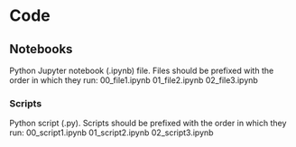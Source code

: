 # Code

## Notebooks
Python Jupyter notebook (.ipynb) file. Files should be prefixed with the order in which they run:
00_file1.ipynb
01_file2.ipynb
02_file3.ipynb

### Scripts
Python script (.py). Scripts should be prefixed with the order in which they run:
00_script1.ipynb
01_script2.ipynb
02_script3.ipynb